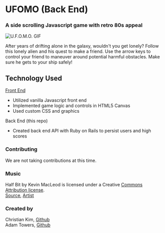 # UFOMO (Back End)
### A side scrolling Javascript game with retro 80s appeal

![U.F.O.M.O. GIF](https://media.giphy.com/media/2YbTVbuN9HeHl8pRI4/giphy.gif)


After years of drifting alone in the galaxy, wouldn't you get lonely? Follow this lonely alien and his quest to make a friend. Use the arrow keys to control your friend to maneuver around potential harmful obstacles. Make sure he gets to your ship safely!

## Technology Used
[Front End](https://github.com/AdamTowers/ufomo-front-end)
- Utilized vanilla Javascript front end
- Implemented game logic and controls in HTML5 Canvas
- Used custom CSS and graphics

Back End (this repo)
- Created back end API with Ruby on Rails to persist users and high scores


### Contributing
We are not taking contributions at this time.

### Music
Half Bit by Kevin MacLeod is licensed under a Creative [Commons Attribution license](https://creativecommons.org/licenses/by/4.0/).<br>
[Source](http://incompetech.com/music/royalty-free/?keywords=%22half+bit%22),
[Artist](http://incompetech.com/)

### Created by
Christian Kim, [Github](https://github.com/Queeshon) <br>
Adam Towers, [Github](https://github.com/adamtowers)
